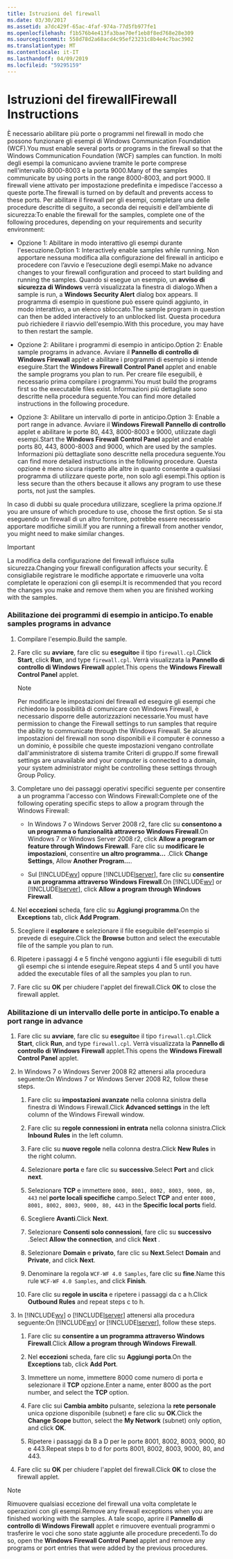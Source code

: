 ```yaml
---
title: Istruzioni del firewall
ms.date: 03/30/2017
ms.assetid: a7dc429f-65ac-4faf-974a-77d5fb977fe1
ms.openlocfilehash: f1b576b4e413fa3bae70ef1eb8f8ed768e28e309
ms.sourcegitcommit: 558d78d2a68acd4c95ef23231c8b4e4c7bac3902
ms.translationtype: MT
ms.contentlocale: it-IT
ms.lasthandoff: 04/09/2019
ms.locfileid: "59295159"
---
```

# <a name="firewall-instructions"></a><span data-ttu-id="e46fa-102">Istruzioni del firewall</span><span class="sxs-lookup"><span data-stu-id="e46fa-102">Firewall Instructions</span></span>
<span data-ttu-id="e46fa-103">È necessario abilitare più porte o programmi nel firewall in modo che possono funzionare gli esempi di Windows Communication Foundation (WCF).</span><span class="sxs-lookup"><span data-stu-id="e46fa-103">You must enable several ports or programs in the firewall so that the Windows Communication Foundation (WCF) samples can function.</span></span> <span data-ttu-id="e46fa-104">In molti degli esempi la comunicano avviene tramite le porte comprese nell'intervallo 8000-8003 e la porta 9000.</span><span class="sxs-lookup"><span data-stu-id="e46fa-104">Many of the samples communicate by using ports in the range 8000-8003, and port 9000.</span></span> <span data-ttu-id="e46fa-105">Il firewall viene attivato per impostazione predefinita e impedisce l'accesso a queste porte.</span><span class="sxs-lookup"><span data-stu-id="e46fa-105">The firewall is turned on by default and prevents access to these ports.</span></span> <span data-ttu-id="e46fa-106">Per abilitare il firewall per gli esempi, completare una delle procedure descritte di seguito, a seconda dei requisiti e dell’ambiente di sicurezza:</span><span class="sxs-lookup"><span data-stu-id="e46fa-106">To enable the firewall for the samples, complete one of the following procedures, depending on your requirements and security environment:</span></span>  
  
-   <span data-ttu-id="e46fa-107">Opzione 1: Abilitare in modo interattivo gli esempi durante l'esecuzione.</span><span class="sxs-lookup"><span data-stu-id="e46fa-107">Option 1: Interactively enable samples while running.</span></span> <span data-ttu-id="e46fa-108">Non apportare nessuna modifica alla configurazione del firewall in anticipo e procedere con l’avvio e l’esecuzione degli esempi.</span><span class="sxs-lookup"><span data-stu-id="e46fa-108">Make no advance changes to your firewall configuration and proceed to start building and running the samples.</span></span> <span data-ttu-id="e46fa-109">Quando si esegue un esempio, un **avviso di sicurezza di Windows** verrà visualizzata la finestra di dialogo.</span><span class="sxs-lookup"><span data-stu-id="e46fa-109">When a sample is run, a **Windows Security Alert** dialog box appears.</span></span> <span data-ttu-id="e46fa-110">Il programma di esempio in questione può essere quindi aggiunto, in modo interattivo, a un elenco sbloccato.</span><span class="sxs-lookup"><span data-stu-id="e46fa-110">The sample program in question can then be added interactively to an unblocked list.</span></span> <span data-ttu-id="e46fa-111">Questa procedura può richiedere il riavvio dell'esempio.</span><span class="sxs-lookup"><span data-stu-id="e46fa-111">With this procedure, you may have to then restart the sample.</span></span>  
  
-   <span data-ttu-id="e46fa-112">Opzione 2: Abilitare i programmi di esempio in anticipo.</span><span class="sxs-lookup"><span data-stu-id="e46fa-112">Option 2: Enable sample programs in advance.</span></span> <span data-ttu-id="e46fa-113">Avviare il **Pannello di controllo di Windows Firewall** applet e abilitare i programmi di esempio si intende eseguire.</span><span class="sxs-lookup"><span data-stu-id="e46fa-113">Start the **Windows Firewall Control Panel** applet and enable the sample programs you plan to run.</span></span> <span data-ttu-id="e46fa-114">Per creare file eseguibili, è necessario prima compilare i programmi.</span><span class="sxs-lookup"><span data-stu-id="e46fa-114">You must build the programs first so the executable files exist.</span></span> <span data-ttu-id="e46fa-115">Informazioni più dettagliate sono descritte nella procedura seguente.</span><span class="sxs-lookup"><span data-stu-id="e46fa-115">You can find more detailed instructions in the following procedure.</span></span>  
  
-   <span data-ttu-id="e46fa-116">Opzione 3: Abilitare un intervallo di porte in anticipo.</span><span class="sxs-lookup"><span data-stu-id="e46fa-116">Option 3: Enable a port range in advance.</span></span> <span data-ttu-id="e46fa-117">Avviare il **Windows Firewall** **Pannello di controllo** applet e abilitare le porte 80, 443, 8000-8003 e 9000, utilizzate dagli esempi.</span><span class="sxs-lookup"><span data-stu-id="e46fa-117">Start the **Windows Firewall** **Control Panel** applet and enable ports 80, 443, 8000-8003 and 9000, which are used by the samples.</span></span> <span data-ttu-id="e46fa-118">Informazioni più dettagliate sono descritte nella procedura seguente.</span><span class="sxs-lookup"><span data-stu-id="e46fa-118">You can find more detailed instructions in the following procedure.</span></span> <span data-ttu-id="e46fa-119">Questa opzione è meno sicura rispetto alle altre in quanto consente a qualsiasi programma di utilizzare queste porte, non solo agli esempi.</span><span class="sxs-lookup"><span data-stu-id="e46fa-119">This option is less secure than the others because it allows any program to use these ports, not just the samples.</span></span>  
  
 <span data-ttu-id="e46fa-120">In caso di dubbi su quale procedura utilizzare, scegliere la prima opzione.</span><span class="sxs-lookup"><span data-stu-id="e46fa-120">If you are unsure of which procedure to use, choose the first option.</span></span> <span data-ttu-id="e46fa-121">Se si sta eseguendo un firewall di un altro fornitore, potrebbe essere necessario apportare modifiche simili.</span><span class="sxs-lookup"><span data-stu-id="e46fa-121">If you are running a firewall from another vendor, you might need to make similar changes.</span></span>  
  
> [!IMPORTANT]
>  <span data-ttu-id="e46fa-122">La modifica della configurazione del firewall influisce sulla sicurezza.</span><span class="sxs-lookup"><span data-stu-id="e46fa-122">Changing your firewall configuration affects your security.</span></span> <span data-ttu-id="e46fa-123">È consigliabile registrare le modifiche apportate e rimuoverle una volta completate le operazioni con gli esempi.</span><span class="sxs-lookup"><span data-stu-id="e46fa-123">It is recommended that you record the changes you make and remove them when you are finished working with the samples.</span></span>  
  
### <a name="to-enable-samples-programs-in-advance"></a><span data-ttu-id="e46fa-124">Abilitazione dei programmi di esempio in anticipo.</span><span class="sxs-lookup"><span data-stu-id="e46fa-124">To enable samples programs in advance</span></span>  
  
1. <span data-ttu-id="e46fa-125">Compilare l'esempio.</span><span class="sxs-lookup"><span data-stu-id="e46fa-125">Build the sample.</span></span>  
  
2. <span data-ttu-id="e46fa-126">Fare clic su **avviare**, fare clic su **eseguito**e il tipo `firewall.cpl`.</span><span class="sxs-lookup"><span data-stu-id="e46fa-126">Click **Start**, click **Run**, and type `firewall.cpl`.</span></span> <span data-ttu-id="e46fa-127">Verrà visualizzata la **Pannello di controllo di Windows Firewall** applet.</span><span class="sxs-lookup"><span data-stu-id="e46fa-127">This opens the **Windows Firewall Control Panel** applet.</span></span>  
  
    > [!NOTE]
    >  <span data-ttu-id="e46fa-128">Per modificare le impostazioni del firewall ed eseguire gli esempi che richiedono la possibilità di comunicare con Windows Firewall, è necessario disporre delle autorizzazioni necessarie.</span><span class="sxs-lookup"><span data-stu-id="e46fa-128">You must have permission to change the Firewall settings to run samples that require the ability to communicate through the Windows Firewall.</span></span> <span data-ttu-id="e46fa-129">Se alcune impostazioni del firewall non sono disponibili e il computer è connesso a un dominio, è possibile che queste impostazioni vengano controllate dall'amministratore di sistema tramite Criteri di gruppo.</span><span class="sxs-lookup"><span data-stu-id="e46fa-129">If some firewall settings are unavailable and your computer is connected to a domain, your system administrator might be controlling these settings through Group Policy.</span></span>  
  
3. <span data-ttu-id="e46fa-130">Completare uno dei passaggi operativi specifici seguente per consentire a un programma l'accesso con Windows Firewall:</span><span class="sxs-lookup"><span data-stu-id="e46fa-130">Complete one of the following operating specific steps to allow a program through the Windows Firewall:</span></span>  
  
    -   <span data-ttu-id="e46fa-131">In Windows 7 o Windows Server 2008 r2, fare clic su **consentono a un programma o funzionalità attraverso Windows Firewall**.</span><span class="sxs-lookup"><span data-stu-id="e46fa-131">On Windows 7 or Windows Server 2008 r2, click **Allow a program or feature through Windows Firewall**.</span></span> <span data-ttu-id="e46fa-132">Fare clic su **modificare le impostazioni**, consentire **un altro programma...** .</span><span class="sxs-lookup"><span data-stu-id="e46fa-132">Click **Change Settings**, Allow **Another Program…**.</span></span>  
  
    -   <span data-ttu-id="e46fa-133">Sul [!INCLUDE[wv](../../../../includes/wv-md.md)] oppure [!INCLUDE[lserver](../../../../includes/lserver-md.md)], fare clic su **consentire a un programma attraverso Windows Firewall**.</span><span class="sxs-lookup"><span data-stu-id="e46fa-133">On [!INCLUDE[wv](../../../../includes/wv-md.md)] or [!INCLUDE[lserver](../../../../includes/lserver-md.md)], click **Allow a program through Windows Firewall**.</span></span>  
  
4. <span data-ttu-id="e46fa-134">Nel **eccezioni** scheda, fare clic su **Aggiungi programma**.</span><span class="sxs-lookup"><span data-stu-id="e46fa-134">On the **Exceptions** tab, click **Add Program**.</span></span>  
  
5. <span data-ttu-id="e46fa-135">Scegliere il **esplorare** e selezionare il file eseguibile dell'esempio si prevede di eseguire.</span><span class="sxs-lookup"><span data-stu-id="e46fa-135">Click the **Browse** button and select the executable file of the sample you plan to run.</span></span>  
  
6. <span data-ttu-id="e46fa-136">Ripetere i passaggi 4 e 5 finché vengono aggiunti i file eseguibili di tutti gli esempi che si intende eseguire.</span><span class="sxs-lookup"><span data-stu-id="e46fa-136">Repeat steps 4 and 5 until you have added the executable files of all the samples you plan to run.</span></span>  
  
7. <span data-ttu-id="e46fa-137">Fare clic su **OK** per chiudere l'applet del firewall.</span><span class="sxs-lookup"><span data-stu-id="e46fa-137">Click **OK** to close the firewall applet.</span></span>  
  
### <a name="to-enable-a-port-range-in-advance"></a><span data-ttu-id="e46fa-138">Abilitazione di un intervallo delle porte in anticipo.</span><span class="sxs-lookup"><span data-stu-id="e46fa-138">To enable a port range in advance</span></span>  
  
1. <span data-ttu-id="e46fa-139">Fare clic su **avviare**, fare clic su **eseguito**e il tipo `firewall.cpl`.</span><span class="sxs-lookup"><span data-stu-id="e46fa-139">Click **Start**, click **Run**, and type `firewall.cpl`.</span></span> <span data-ttu-id="e46fa-140">Verrà visualizzata la **Pannello di controllo di Windows Firewall** applet.</span><span class="sxs-lookup"><span data-stu-id="e46fa-140">This opens the **Windows Firewall Control Panel** applet.</span></span>  
  
2. <span data-ttu-id="e46fa-141">In Windows 7 o Windows Server 2008 R2 attenersi alla procedura seguente:</span><span class="sxs-lookup"><span data-stu-id="e46fa-141">On Windows 7 or Windows Server 2008 R2, follow these steps.</span></span>  
  
    1.  <span data-ttu-id="e46fa-142">Fare clic su **impostazioni avanzate** nella colonna sinistra della finestra di Windows Firewall.</span><span class="sxs-lookup"><span data-stu-id="e46fa-142">Click **Advanced settings** in the left column of the Windows Firewall window.</span></span>  
  
    2.  <span data-ttu-id="e46fa-143">Fare clic su **regole connessioni in entrata** nella colonna sinistra.</span><span class="sxs-lookup"><span data-stu-id="e46fa-143">Click **Inbound Rules** in the left column.</span></span>  
  
    3.  <span data-ttu-id="e46fa-144">Fare clic su **nuove regole** nella colonna destra.</span><span class="sxs-lookup"><span data-stu-id="e46fa-144">Click **New Rules** in the right column.</span></span>  
  
    4.  <span data-ttu-id="e46fa-145">Selezionare **porta** e fare clic su **successivo**.</span><span class="sxs-lookup"><span data-stu-id="e46fa-145">Select **Port** and click **next**.</span></span>  
  
    5.  <span data-ttu-id="e46fa-146">Selezionare **TCP** e immettere `8000, 8001, 8002, 8003, 9000, 80, 443` nel **porte locali specifiche** campo.</span><span class="sxs-lookup"><span data-stu-id="e46fa-146">Select **TCP** and enter `8000, 8001, 8002, 8003, 9000, 80, 443` in the **Specific local ports** field.</span></span>  
  
    6.  <span data-ttu-id="e46fa-147">Scegliere **Avanti**.</span><span class="sxs-lookup"><span data-stu-id="e46fa-147">Click **Next**.</span></span>  
  
    7.  <span data-ttu-id="e46fa-148">Selezionare **Consenti solo connessioni**, fare clic su **successivo** .</span><span class="sxs-lookup"><span data-stu-id="e46fa-148">Select **Allow the connection**, and click **Next** .</span></span>  
  
    8.  <span data-ttu-id="e46fa-149">Selezionare **Domain** e **privato**, fare clic su **Next**.</span><span class="sxs-lookup"><span data-stu-id="e46fa-149">Select **Domain** and **Private**, and click **Next**.</span></span>  
  
    9. <span data-ttu-id="e46fa-150">Denominare la regola `WCF-WF 4.0 Samples`, fare clic su **fine**.</span><span class="sxs-lookup"><span data-stu-id="e46fa-150">Name this rule `WCF-WF 4.0 Samples`, and click **Finish**.</span></span>  
  
    10. <span data-ttu-id="e46fa-151">Fare clic su **regole in uscita** e ripetere i passaggi da c a h.</span><span class="sxs-lookup"><span data-stu-id="e46fa-151">Click **Outbound Rules** and repeat steps c to h.</span></span>  
  
3. <span data-ttu-id="e46fa-152">In [!INCLUDE[wv](../../../../includes/wv-md.md)] o [!INCLUDE[lserver](../../../../includes/lserver-md.md)] attenersi alla procedura seguente:</span><span class="sxs-lookup"><span data-stu-id="e46fa-152">On [!INCLUDE[wv](../../../../includes/wv-md.md)] or [!INCLUDE[lserver](../../../../includes/lserver-md.md)], follow these steps.</span></span>  
  
    1.  <span data-ttu-id="e46fa-153">Fare clic su **consentire a un programma attraverso Windows Firewall**.</span><span class="sxs-lookup"><span data-stu-id="e46fa-153">Click **Allow a program through Windows Firewall**.</span></span>  
  
    2.  <span data-ttu-id="e46fa-154">Nel **eccezioni** scheda, fare clic su **Aggiungi porta**.</span><span class="sxs-lookup"><span data-stu-id="e46fa-154">On the **Exceptions** tab, click **Add Port**.</span></span>  
  
    3.  <span data-ttu-id="e46fa-155">Immettere un nome, immettere 8000 come numero di porta e selezionare il **TCP** opzione.</span><span class="sxs-lookup"><span data-stu-id="e46fa-155">Enter a name, enter 8000 as the port number, and select the **TCP** option.</span></span>  
  
    4.  <span data-ttu-id="e46fa-156">Fare clic sui **Cambia ambito** pulsante, seleziona la **rete personale** unica opzione disponibile (subnet) e fare clic su **OK**.</span><span class="sxs-lookup"><span data-stu-id="e46fa-156">Click the **Change Scope** button, select the **My Network** (subnet) only option, and click **OK**.</span></span>  
  
    5.  <span data-ttu-id="e46fa-157">Ripetere i passaggi da B a D per le porte 8001, 8002, 8003, 9000, 80 e 443.</span><span class="sxs-lookup"><span data-stu-id="e46fa-157">Repeat steps b to d for ports 8001, 8002, 8003, 9000, 80, and 443.</span></span>  
  
4. <span data-ttu-id="e46fa-158">Fare clic su **OK** per chiudere l'applet del firewall.</span><span class="sxs-lookup"><span data-stu-id="e46fa-158">Click **OK** to close the firewall applet.</span></span>  
  
> [!NOTE]
>  <span data-ttu-id="e46fa-159">Rimuovere qualsiasi eccezione del firewall una volta completate le operazioni con gli esempi.</span><span class="sxs-lookup"><span data-stu-id="e46fa-159">Remove any firewall exceptions when you are finished working with the samples.</span></span> <span data-ttu-id="e46fa-160">A tale scopo, aprire il **Pannello di controllo di Windows Firewall** applet e rimuovere eventuali programmi o trasferire le voci che sono state aggiunte alle procedure precedenti.</span><span class="sxs-lookup"><span data-stu-id="e46fa-160">To do so, open the **Windows Firewall Control Panel** applet and remove any programs or port entries that were added by the previous procedures.</span></span>
